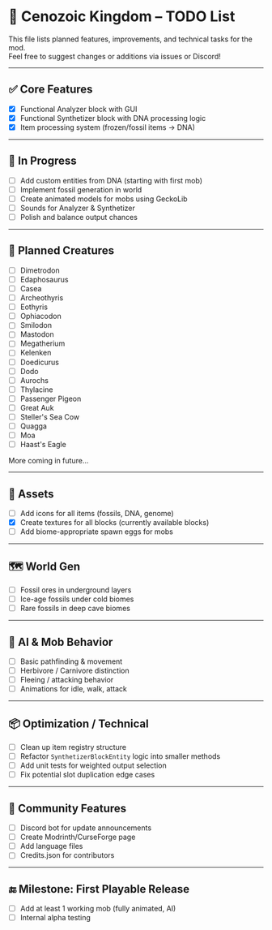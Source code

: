 # 🦣 Cenozoic Kingdom – TODO List

This file lists planned features, improvements, and technical tasks for the mod.  
Feel free to suggest changes or additions via issues or Discord!

---

## ✅ Core Features

- [x] Functional Analyzer block with GUI
- [x] Functional Synthetizer block with DNA processing logic
- [x] Item processing system (frozen/fossil items → DNA)

---

## 🔧 In Progress

- [ ] Add custom entities from DNA (starting with first mob)
- [ ] Implement fossil generation in world
- [ ] Create animated models for mobs using GeckoLib
- [ ] Sounds for Analyzer & Synthetizer
- [ ] Polish and balance output chances

---

## 🧬 Planned Creatures

- [ ] Dimetrodon
- [ ] Edaphosaurus
- [ ] Casea
- [ ] Archeothyris
- [ ] Eothyris
- [ ] Ophiacodon
- [ ] Smilodon
- [ ] Mastodon
- [ ] Megatherium
- [ ] Kelenken
- [ ] Doedicurus
- [ ] Dodo
- [ ] Aurochs
- [ ] Thylacine
- [ ] Passenger Pigeon
- [ ] Great Auk
- [ ] Steller's Sea Cow
- [ ] Quagga
- [ ] Moa
- [ ] Haast's Eagle

More coming in future...

---

## 🎨 Assets

- [ ] Add icons for all items (fossils, DNA, genome)
- [x] Create textures for all blocks (currently available blocks)
- [ ] Add biome-appropriate spawn eggs for mobs

---

## 🗺 World Gen

- [ ] Fossil ores in underground layers
- [ ] Ice-age fossils under cold biomes
- [ ] Rare fossils in deep cave biomes

---

## 🧠 AI & Mob Behavior

- [ ] Basic pathfinding & movement
- [ ] Herbivore / Carnivore distinction
- [ ] Fleeing / attacking behavior
- [ ] Animations for idle, walk, attack

---

## 📦 Optimization / Technical

- [ ] Clean up item registry structure
- [ ] Refactor `SynthetizerBlockEntity` logic into smaller methods
- [ ] Add unit tests for weighted output selection
- [ ] Fix potential slot duplication edge cases

---

## 📢 Community Features

- [ ] Discord bot for update announcements
- [ ] Create Modrinth/CurseForge page
- [ ] Add language files 
- [ ] Credits.json for contributors

---

## 🔚 Milestone: First Playable Release

- [ ] Add at least 1 working mob (fully animated, AI)
- [ ] Internal alpha testing
